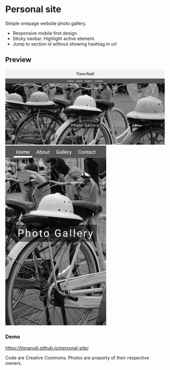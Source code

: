 # Personal site
Simple onepage website photo gallery.
* Responsive mobile first design.
* Sticky navbar. Highlight active element.
* Jump to section id without showing hashtag in url

## Preview
![Alt text](homepage.jpg "dekstop view")
![Alt text](mobile-view.jpg "mobile view 320px")  

### Demo
https://tisnarudi.github.io/personal-site/

Code are Creative Commons. Photos are property of their respective owners. 
